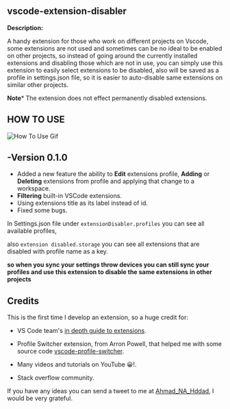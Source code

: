 
## **vscode-extension-disabler**

  

**Description:**

  

A handy extension for those who work on different projects on Vscode, some extensions are not used and sometimes can be no ideal to be enabled on other projects, so instead of going around the currently installed extensions and disabling those which are not in use, you can simply use this extension to easily select extensions to be disabled, also will be saved as a profile in settings.json file, so it is easier to auto-disable same extensions on similar other projects.

 **Note***
 The extension does not effect permanently disabled extensions. 

## HOW TO USE

![How To Use Gif](https://thumbs.gfycat.com/ImperfectScratchyBongo-size_restricted.gif)

## -Version 0.1.0

 * Added a new feature the ability to **Edit** extensions profile, **Adding** or **Deleting** extensions from profile and applying that change to a workspace.
  * **Filtering** built-in VSCode extensions.
  * Using extensions title as its label instead of id.
  * Fixed some bugs.


In Settings.json file under `extensionDisabler.profiles` you can see all available profiles,

also `extension disabled.storage` you can see all extensions that are disabled with profile name as a key.

**so when you sync your settings throw devices you can still sync your profiles and use this extension to disable the same extensions in other projects**

  

## Credits

  

This is the first time I develop an extension, so a huge credit for:

  

- VS Code team's [in depth guide to extensions](https://code.visualstudio.com/api/get-started/your-first-extension?wt.mc_id=profileswitcher-github-aapowell).

- Profile Switcher extension, from Arron Powell, that helped me with some source code [vscode-profile-switcher](https://github.com/aaronpowell/vscode-profile-switcher).

- Many videos and tutorials on YouTube 😀!.

- Stack overflow community.

  

If you have any ideas you can send a tweet to me at [Ahmad_NA_Hddad](https://twitter.com/Ahmad_Na_Hddad), I would be very grateful.
